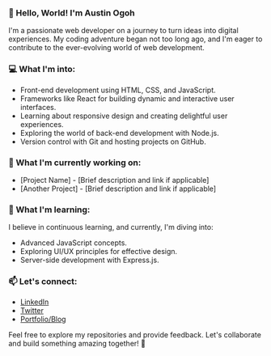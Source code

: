 ### 👋 Hello, World! I'm Austin Ogoh

I'm a passionate web developer on a journey to turn ideas into digital experiences. My coding adventure began not too long ago, and I'm eager to contribute to the ever-evolving world of web development.

### 💻 What I'm into:

- Front-end development using HTML, CSS, and JavaScript.
- Frameworks like React for building dynamic and interactive user interfaces.
- Learning about responsive design and creating delightful user experiences.
- Exploring the world of back-end development with Node.js.
- Version control with Git and hosting projects on GitHub.

### 🚀 What I'm currently working on:

- [Project Name] - [Brief description and link if applicable]
- [Another Project] - [Brief description and link if applicable]

### 🌱 What I'm learning:

I believe in continuous learning, and currently, I'm diving into:

- Advanced JavaScript concepts.
- Exploring UI/UX principles for effective design.
- Server-side development with Express.js.

### 📫 Let's connect:

- [LinkedIn](https://www.linkedin.com/in/austinogoh1)
- [Twitter](https://twitter.com/austinogoh1)
- [Portfolio/Blog](https://yourportfolio.com)

Feel free to explore my repositories and provide feedback. Let's collaborate and build something amazing together! 🚀


